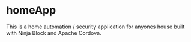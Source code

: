 homeApp
=======

This is a home automation / security application for anyones house built with Ninja Block and Apache Cordova.

